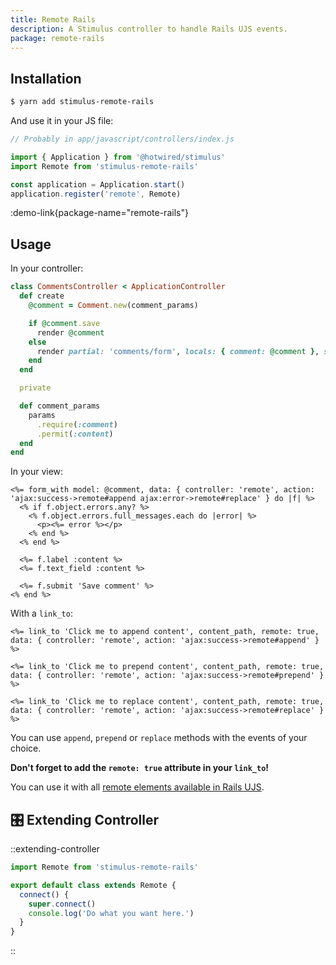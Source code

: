 ```yaml
---
title: Remote Rails
description: A Stimulus controller to handle Rails UJS events.
package: remote-rails
---
```


## Installation

```bash
$ yarn add stimulus-remote-rails
```

And use it in your JS file:

```js
// Probably in app/javascript/controllers/index.js

import { Application } from '@hotwired/stimulus'
import Remote from 'stimulus-remote-rails'

const application = Application.start()
application.register('remote', Remote)
```

:demo-link{package-name="remote-rails"}

## Usage

In your controller:

```ruby
class CommentsController < ApplicationController
  def create
    @comment = Comment.new(comment_params)

    if @comment.save
      render @comment
    else
      render partial: 'comments/form', locals: { comment: @comment }, status: :unprocessable_entity
    end
  end

  private

  def comment_params
    params
      .require(:comment)
      .permit(:content)
  end
end
```

In your view:

```erb
<%= form_with model: @comment, data: { controller: 'remote', action: 'ajax:success->remote#append ajax:error->remote#replace' } do |f| %>
  <% if f.object.errors.any? %>
    <% f.object.errors.full_messages.each do |error| %>
      <p><%= error %></p>
    <% end %>
  <% end %>

  <%= f.label :content %>
  <%= f.text_field :content %>

  <%= f.submit 'Save comment' %>
<% end %>
```

With a `link_to`:

```erb
<%= link_to 'Click me to append content', content_path, remote: true, data: { controller: 'remote', action: 'ajax:success->remote#append' } %>

<%= link_to 'Click me to prepend content', content_path, remote: true, data: { controller: 'remote', action: 'ajax:success->remote#prepend' } %>

<%= link_to 'Click me to replace content', content_path, remote: true, data: { controller: 'remote', action: 'ajax:success->remote#replace' } %>
```

You can use `append`, `prepend` or `replace` methods with the events of your choice.

**Don't forget to add the `remote: true` attribute in your `link_to`!**

You can use it with all [remote elements available in Rails UJS](https://guides.rubyonrails.org/working_with_javascript_in_rails.html#remote-elements).

## 🎛 Extending Controller

::extending-controller

```js
import Remote from 'stimulus-remote-rails'

export default class extends Remote {
  connect() {
    super.connect()
    console.log('Do what you want here.')
  }
}
```

::
